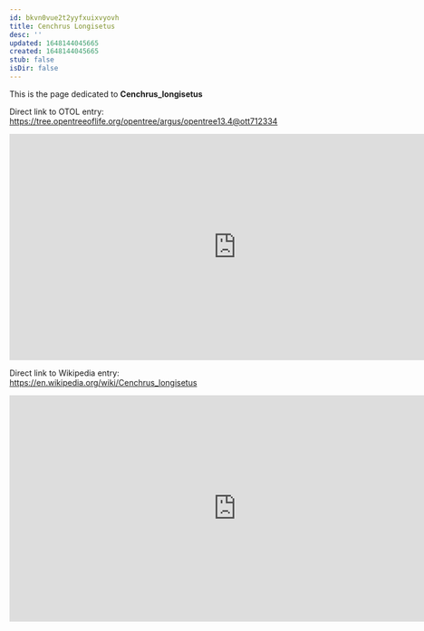 ```yaml
---
id: bkvn0vue2t2yyfxuixvyovh
title: Cenchrus Longisetus
desc: ''
updated: 1648144045665
created: 1648144045665
stub: false
isDir: false
---
```

This is the page dedicated to **Cenchrus_longisetus**


Direct link to OTOL entry: https://tree.opentreeoflife.org/opentree/argus/opentree13.4@ott712334



<html>
    <body>
    <iframe src="https://tree.opentreeoflife.org/opentree/argus/opentree13.4@ott712334"
    width="800" height="400" frameborder="0" allowfullscreen> </iframe>
    </body>
</html>
    


Direct link to Wikipedia entry: https://en.wikipedia.org/wiki/Cenchrus_longisetus



<html>
    <body>
    <iframe src="https://en.wikipedia.org/wiki/Cenchrus_longisetus"
    width="800" height="400" frameborder="0" allowfullscreen> </iframe>
    </body>
</html>
    
